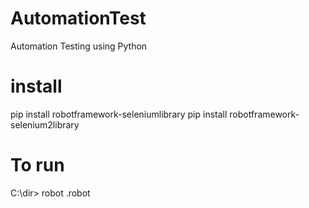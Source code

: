 # AutomationTest
Automation Testing using Python

# install
pip install robotframework-seleniumlibrary
pip install robotframework-selenium2library

# To run
C:\dir> robot <filename>.robot
